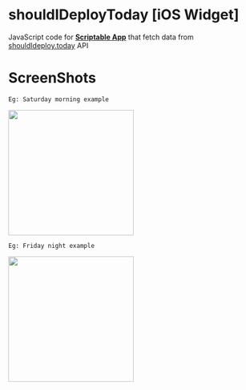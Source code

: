 # shouldIDeployToday [iOS Widget]

JavaScript code for [**Scriptable App**](https://scriptable.app/) that fetch data from [shouldIdeploy.today]( https://shouldideploy.today/ ) API




# ScreenShots

``Eg: Saturday morning example``

<img src="https://i.ibb.co/RHvhHQp/IMG-8205.png" width="250">



``Eg: Friday night example``

<img src="https://i.ibb.co/BVRMH7d/IMG-8204.png" width="250">

